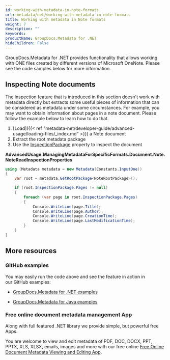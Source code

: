 ```yaml
---
id: working-with-metadata-in-note-formats
url: metadata/net/working-with-metadata-in-note-formats
title: Working with metadata in Note formats
weight: 7
description: ""
keywords: 
productName: GroupDocs.Metadata for .NET
hideChildren: False
---
```

GroupDocs.Metadata for .NET provides functionality that allows working with ONE files created by different versions of Microsoft OneNote. Please see the code samples below for more information.

## Inspecting Note documents

The inspection feature that is introduced in this section doesn't work with metadata directly but extracts some useful pieces of information that can be considered as metadata under some circumstances. For example, you may want to obtain information about pages in a note document. Please follow the example below to learn how to do that.

1.  [Load]({{< ref "metadata-net/developer-guide/advanced-usage/loading-files/_index.md" >}}) a Note document
2.  Extract the root metadata package
3.  Use the [InspectionPackage](https://apireference.groupdocs.com/net/metadata/groupdocs.metadata.formats.document/noterootpackage/properties/inspectionpackage) property to inspect the document

**AdvancedUsage.ManagingMetadataForSpecificFormats.Document.Note.NoteReadInspectionProperties**

```csharp
using (Metadata metadata = new Metadata(Constants.InputOne))
{
	var root = metadata.GetRootPackage<NoteRootPackage>();

	if (root.InspectionPackage.Pages != null)
	{
		foreach (var page in root.InspectionPackage.Pages)
		{
			Console.WriteLine(page.Title);
			Console.WriteLine(page.Author);
			Console.WriteLine(page.CreationTime);
			Console.WriteLine(page.LastModificationTime);
		}
	}
}
```

## More resources

### GitHub examples

You may easily run the code above and see the feature in action in our GitHub examples:

*   [GroupDocs.Metadata for .NET examples](https://github.com/groupdocs-metadata/GroupDocs.Metadata-for-.NET)
    
*   [GroupDocs.Metadata for Java examples](https://github.com/groupdocs-metadata/GroupDocs.Metadata-for-Java)
    

### Free online document metadata management App

Along with full featured .NET library we provide simple, but powerful free Apps.

You are welcome to view and edit metadata of PDF, DOC, DOCX, PPT, PPTX, XLS, XLSX, emails, images and more with our free online [Free Online Document Metadata Viewing and Editing App](https://products.groupdocs.app/metadata).
